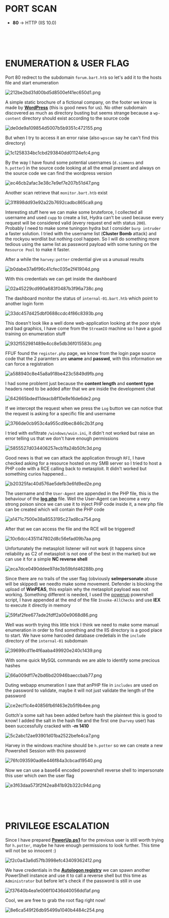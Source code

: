 # PORT SCAN
* **80** &#8594; HTTP (IIS 10.0)

<br><br><br>

# ENUMERATION & USER FLAG
Port 80 redrect to the subdomain `forum.bart.htb` so let's add it to the hosts file and start enumeration 

![212be2bd31d00bd5d8500ef41ec650d1.png](img/212be2bd31d00bd5d8500ef41ec650d1.png)

A simple static brochure of a fictional company, on the footer we know is made by **<u>WordPress</u>** (this is good news for us). No other subdomain discovered as much as directory busting but seems strange because a `wp-content` directory should exist according to the source code

![de0de9a109854d5007b5b9351c472155.png](img/de0de9a109854d5007b5b9351c472155.png)

But when I try to access it an error raise (also `wpscan` say he can't find this directory)

![1c1258334bc1cbd293840dd01124efc4.png](img/1c1258334bc1cbd293840dd01124efc4.png)

By the way I have found some potential usernames (`d.simmons` and `h.potter`) in the source code looking at all the email present and always on the source code we can find the wordpress version

![ec46cb2afac3e38c7e9ef7e207b51d47.png](img/ec46cb2afac3e38c7e9ef7e207b51d47.png)

Another scan retrieve that `monitor.bart.htb` exist

![31f898dd93e92a22b7692cadbc865ca9.png](img/31f898dd93e92a22b7692cadbc865ca9.png)

Interesting stuff here we can make some bruteforce, I collected all username and used `cupp` to create a list, Hydra can't be used because every request will be considered valid (every request end with status `200`). Probably I need to make some tuningon hydra but I consider `burp intruder` a faster solution. I tried with the username list (**Cluster Bomb** attack) and the rockyou wordlist but nothing cool happen. So I will do something more tedious using the same list as password payload with some tuning on the `Resource Pool` to make it faster.

After a while the `harvey:potter` credential give us a unusual results

![b0dabe37a6f96c41cfec035e2f41904d.png](img/b0dabe37a6f96c41cfec035e2f41904d.png)

With this credentials we can get inside the dashboard

![02a45229cd990a683f0487b3f96a738c.png](img/02a45229cd990a683f0487b3f96a738c.png)

The dashboard monitor the status of `internal-01.bart.htb` which point to another login form

![33dc457d425dbf0688ccdc4f86c8393b.png](img/33dc457d425dbf0688ccdc4f86c8393b.png)

This doesn't look like a well done web-application looking at the poor style and bad graphics, I have come from the `StreamIO` machine so I have a good training on enumeration stuff

![932f552981489e4cc8e5db36f015583c.png](img/932f552981489e4cc8e5db36f015583c.png)

FFUF found the `register.php` page, we know from the login page source code that the 2 paramters are **uname** and **passwd**, with this information we can force a registration

![a588940c8e45a8a918be423c5849d9fb.png](img/a588940c8e45a8a918be423c5849d9fb.png)

I had some problemt just because the **content length** and **content type** headers need to be added after that we are inside the development chat

![642665bded11deacb8f10e8e16de6de2.png](img/642665bded11deacb8f10e8e16de6de2.png)

If we intercept the request when we press the `Log` button we can notice that the request is asking for a specific file and username

![3766de0cb953c4a955cd9bec846c2b3f.png](img/3766de0cb953c4a955cd9bec846c2b3f.png)

I tried with exfiltrate `/windows/wuin.ini`, it didn't not worked but raise an error telling us that we don't have enough permissions

![5855527d034406257ecb1fa24b50fc3d.png](img/5855527d034406257ecb1fa24b50fc3d.png)

Good news is that we can attack the application through `RFI`, I have checked asking for a resource hosted on my SMB server so I tried to host a PHP code with a RCE calling back to metasploit. It didn't worked but something curios happened...

![b20325fac40d576ae5defb3e6fd9ed2e.png](img/b20325fac40d576ae5defb3e6fd9ed2e.png)

The username and the `User-Agent` are appended in the PHP file, this is the behaviour of the **<u>log.php</u>** file.
Well the User-Agent can become a very strong poison since we can use it to inject PHP code inside it, a new php file can be created which will contain the PHP code

![a1471c7500e38a8553195c27ad8ca754.png](img/a1471c7500e38a8553195c27ad8ca754.png)

After that we can access the file and the RCE will be triggered!

![10c6dcc4351147802d8c56efad09b7aa.png](img/10c6dcc4351147802d8c56efad09b7aa.png)

Unfortunately the metasploit listener will not work (it happens since reliability as C2 of metasploit is not one of the best in the market) but we can use it for a simple **NC reverse shell**

![eca7dce0490ddee97de3b59bfd46288b.png](img/eca7dce0490ddee97de3b59bfd46288b.png)


Since there are no trails of the user flag  (obviously **seImpersonate** abuse will be skipped) we needto make some movement.
Defender is blocking the upload of **WinPEAS**, this explain why the metasploit payload was not working. Something different is needed, I used the [powerup](https://github.com/PowerShellMafia/PowerSploit/blob/master/Privesc/PowerUp.ps1) powershell script, I have appended at the end of the file `Invoke-AllChecks` and use **IEX** to execute it directly in memory

![59faf2fee677ade2fdff2a00e9068d86.png](img/59faf2fee677ade2fdff2a00e9068d86.png)

Well was worth trying this little trick I think we need to make some manual enumeration in order to find something and the IIS directory is a good place to start. We have some harcoded database credetials in the `include` directory of the `internal-01` subdomain

![39699cd11e4f6aaba499920e240c1439.png](img/39699cd11e4f6aaba499920e240c1439.png)

With some quick MySQL commands we are able to identify some precious hashes

![66a009df17e2bd6bd20946baeccbab77.png](img/66a009df17e2bd6bd20946baeccbab77.png)

Duting webapp enumeration I saw that anPHP file in `includes` are used on the password to validate, maybe it will not just validate the length of the password

![ce2ecf1c4e40856fb6f463e2b5f9b4ee.png](img/ce2ecf1c4e40856fb6f463e2b5f9b4ee.png)

Gottch'a some salt has been added before hash the plaintext this is good to know! I added the salt in the hash file and the first one (`harvey` user) has been successfully cracked with **-m 1410**

![5c2abc12ae93901d01ba2522befe4ca7.png](img/5c2abc12ae93901d01ba2522befe4ca7.png)

Harvey in the windows machine should be `h.potter` so we can create a new Powershell Session with this password

![76fc093590ad6e446f84a3cbcad19540.png](img/76fc093590ad6e446f84a3cbcad19540.png)

Now we can use a base64 encoded powershell reverse shell to impersonate this user which own the user flag

![e3f63daa573f2f42ea841b92b322c94d.png](img/e3f63daa573f2f42ea841b92b322c94d.png)

<br><br><br>

# PRIVILEGE ESCALATION
Since I have prepared **<u>PowerUp.ps1</u>** for the previous user is still worth trying for `h.potter`, maybe he have enough permissions to look further. This time will not be so innocent :)

![f2c0a43a6d57fb3998efc43409362412.png](img/f2c0a43a6d57fb3998efc43409362412.png)

We have credentials in the **<u>Autologon registry</u>** we can spawn another PowerShell instance and use it to call a reverse shell but this time as `Administrator` but before let's check if the password is still in use

![f37640b4ea1e006f10436d40056dd1af.png](img/f37640b4ea1e006f10436d40056dd1af.png)

Cool, we are free to grab the root flag right now!

![8e6ca549f26db95499a1040b4484c254.png](img/8e6ca549f26db95499a1040b4484c254.png)
